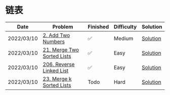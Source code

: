 # 链表
| Date       | Problem                                                                             | Finished | Difficulty | Solution                                        |
|------------|-------------------------------------------------------------------------------------|----------|------------|-------------------------------------------------|
| 2022/03/10 | [2. Add Two Numbers](https://leetcode.com/problems/add-two-numbers/)                | ✅        | Medium     | [Solution](./src/linkedlist/AddTwoNumbers.java) |
| 2022/03/10 | [21. Merge Two Sorted Lists](https://leetcode.com/problems/merge-two-sorted-lists/) | ✅        | Easy       | [Solution](./src/linkedlist/MergeTwoLists.java) |
| 2022/03/10 | [206. Reverse Linked List](https://leetcode.com/problems/reverse-linked-list/)      | ✅        | Easy       | [Solution](./src/linkedlist/ReverseList.java)   |
| 2022/03/10 | [23. Merge k Sorted Lists](https://leetcode.com/problems/merge-k-sorted-lists/)      | Todo     | Hard       | [Solution](./src/linkedlist/MergeKLists.java)   |
